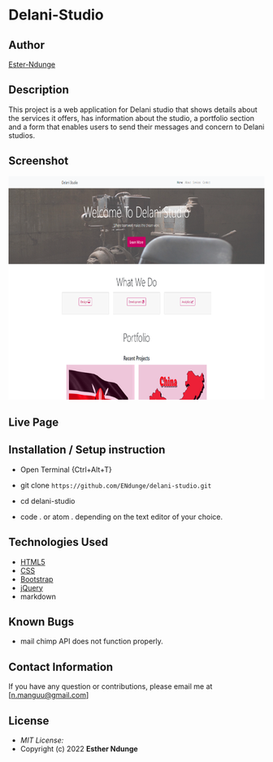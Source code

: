 # Delani-Studio

## Author

[Ester-Ndunge](https://github.com/ENdunge)

## Description

This project is a web application for Delani studio that shows details about the services it offers, has information about the studio, a portfolio section and a form that enables users to send their messages and concern to Delani studios.

## Screenshot

<img src="https://raw.githubusercontent.com/ENdunge/delani-studio/master/images/delani.PNG" width="900px" height="440px">

## Live Page

## Installation / Setup instruction

- Open Terminal {Ctrl+Alt+T}

- git clone `https://github.com/ENdunge/delani-studio.git`

- cd delani-studio

- code . or atom . depending on the text editor of your choice.

## Technologies Used

- [HTML5](https://github.com/topics/html5)
- [CSS](https://github.com/topics/css3)
- [Bootstrap](https://github.com/topics/bootstrap)
- [jQuery](https://github.com/topics/javascript)
- markdown

## Known Bugs

- mail chimp API does not function properly.

## Contact Information

If you have any question or contributions, please email me at [n.manguu@gmail.com]

## License

- _MIT License:_
- Copyright (c) 2022 **Esther Ndunge**

